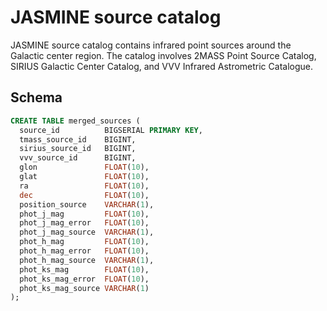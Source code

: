 # JASMINE source catalog

JASMINE source catalog contains infrared point sources around the Galactic center region. The catalog involves 2MASS Point Source Catalog, SIRIUS Galactic Center Catalog, and VVV Infrared Astrometric Catalogue.


## Schema

``` sql
CREATE TABLE merged_sources (
  source_id          BIGSERIAL PRIMARY KEY,
  tmass_source_id    BIGINT,
  sirius_source_id   BIGINT,
  vvv_source_id      BIGINT,
  glon               FLOAT(10),
  glat               FLOAT(10),
  ra                 FLOAT(10),
  dec                FLOAT(10),
  position_source    VARCHAR(1),
  phot_j_mag         FLOAT(10),
  phot_j_mag_error   FLOAT(10),
  phot_j_mag_source  VARCHAR(1),
  phot_h_mag         FLOAT(10),
  phot_h_mag_error   FLOAT(10),
  phot_h_mag_source  VARCHAR(1),
  phot_ks_mag        FLOAT(10),
  phot_ks_mag_error  FLOAT(10),
  phot_ks_mag_source VARCHAR(1)
);
```